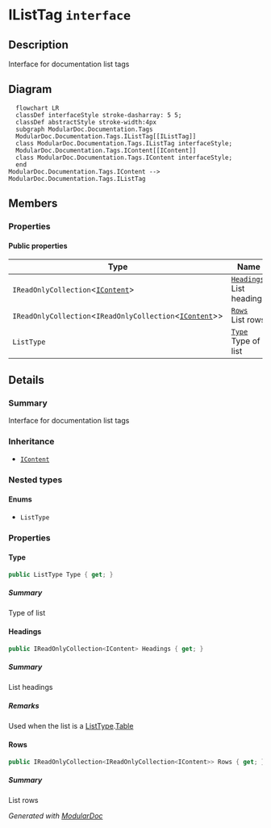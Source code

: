 # IListTag `interface`

## Description
Interface for documentation list tags

## Diagram
```mermaid
  flowchart LR
  classDef interfaceStyle stroke-dasharray: 5 5;
  classDef abstractStyle stroke-width:4px
  subgraph ModularDoc.Documentation.Tags
  ModularDoc.Documentation.Tags.IListTag[[IListTag]]
  class ModularDoc.Documentation.Tags.IListTag interfaceStyle;
  ModularDoc.Documentation.Tags.IContent[[IContent]]
  class ModularDoc.Documentation.Tags.IContent interfaceStyle;
  end
ModularDoc.Documentation.Tags.IContent --> ModularDoc.Documentation.Tags.IListTag
```

## Members
### Properties
#### Public  properties
| Type | Name | Methods |
| --- | --- | --- |
| `IReadOnlyCollection`&lt;[`IContent`](./IContent.md)&gt; | [`Headings`](#headings)<br>List headings | `get` |
| `IReadOnlyCollection`&lt;`IReadOnlyCollection`&lt;[`IContent`](./IContent.md)&gt;&gt; | [`Rows`](#rows)<br>List rows | `get` |
| `ListType` | [`Type`](#type)<br>Type of list | `get` |

## Details
### Summary
Interface for documentation list tags

### Inheritance
 - [
`IContent`
](./IContent.md)

### Nested types
#### Enums
 - `ListType`

### Properties
#### Type
```csharp
public ListType Type { get; }
```
##### Summary
Type of list

#### Headings
```csharp
public IReadOnlyCollection<IContent> Headings { get; }
```
##### Summary
List headings

##### Remarks
Used when the list is a [ListType](ilisttag/ListType.md).[Table](#table)

#### Rows
```csharp
public IReadOnlyCollection<IReadOnlyCollection<IContent>> Rows { get; }
```
##### Summary
List rows

*Generated with* [*ModularDoc*](https://github.com/hailstorm75/ModularDoc)
